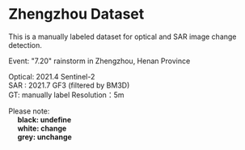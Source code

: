# Zhengzhou Dataset

This is a manually labeled dataset for optical and SAR image change detection.  

Event: "7.20" rainstorm in Zhengzhou, Henan Province  

Optical: 2021.4  Sentinel-2  
SAR : 2021.7  GF3 (filtered by BM3D)  
GT: manually label
Resolution：5m

Please note:  
&emsp;   **black: undefine**  
&emsp;   **white: change**  
&emsp;   **grey: unchange**  
